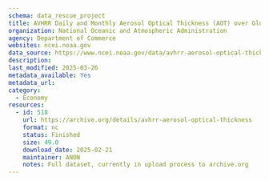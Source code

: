 ```yaml
---
schema: data_rescue_project 
title: AVHRR Daily and Monthly Aerosol Optical Thickness (AOT) over Global Oceans Climate Data Record (CDR), Version 4.0
organization: National Oceanic and Atmospheric Administration
agency: Department of Commerce
websites: ncei.noaa.gov
data_source: https://www.ncei.noaa.gov/data/avhrr-aerosol-optical-thickness/
description: 
last_modified: 2025-03-26
metadata_available: Yes
metadata_url: 
category:
  - Economy
resources:
  - id: 518
    url: https://archive.org/details/avhrr-aerosol-optical-thickness
    format: nc
    status: Finished
    size: 49.0
    download_date: 2025-02-21
    maintainer: ANON
    notes: Full dataset, currently in upload process to archive.org
---
```

